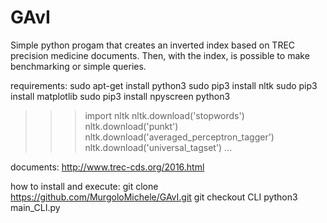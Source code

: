 # GAvI

Simple python progam that creates an inverted index based on TREC precision medicine documents. Then, with the index, is possible to make benchmarking or simple queries. 

requirements:
  sudo apt-get install python3
  sudo pip3 install nltk
  sudo pip3 install matplotlib
  sudo pip3 install npyscreen
  python3
  >>> import nltk
  >>> nltk.download('stopwords')
  >>> nltk.download('punkt')
  >>> nltk.download('averaged_perceptron_tagger')
  >>> nltk.download('universal_tagset')
  ...

documents: http://www.trec-cds.org/2016.html

how to install and execute:
  git clone https://github.com/MurgoloMichele/GAvI.git
  git checkout CLI
  python3 main_CLI.py
